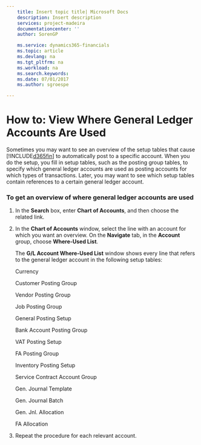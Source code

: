 ```yaml
---
    title: Insert topic title| Microsoft Docs
    description: Insert description
    services: project-madeira
    documentationcenter: ''
    author: SorenGP

    ms.service: dynamics365-financials
    ms.topic: article
    ms.devlang: na
    ms.tgt_pltfrm: na
    ms.workload: na
    ms.search.keywords:
    ms.date: 07/01/2017
    ms.author: sgroespe

---
```

# How to: View Where General Ledger Accounts Are Used
Sometimes you may want to see an overview of the setup tables that cause [!INCLUDE[d365fin](../../includes/d365fin_md.md)] to automatically post to a specific account. When you do the setup, you fill in setup tables, such as the posting group tables, to specify which general ledger accounts are used as posting accounts for which types of transactions. Later, you may want to see which setup tables contain references to a certain general ledger account.  
  
### To get an overview of where general ledger accounts are used  
  
1.  In the **Search** box, enter **Chart of Accounts**, and then choose the related link.  
  
2.  In the **Chart of Accounts** window, select the line with an account for which you want an overview. On the **Navigate** tab, in the **Account** group, choose **Where-Used List**.  
  
     The **G\/L Account Where-Used List** window shows every line that refers to the general ledger account in the following setup tables:  
  
     Currency  
  
     Customer Posting Group  
  
     Vendor Posting Group  
  
     Job Posting Group  
  
     General Posting Setup  
  
     Bank Account Posting Group  
  
     VAT Posting Setup  
  
     FA Posting Group  
  
     Inventory Posting Setup  
  
     Service Contract Account Group  
  
     Gen. Journal Template  
  
     Gen. Journal Batch  
  
     Gen. Jnl. Allocation  
  
     FA Allocation  
  
3.  Repeat the procedure for each relevant account.